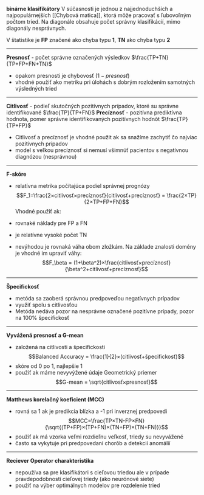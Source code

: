 **binárne klasifikátory**
V súčasnosti je jednou z najjednoduchších a najpopulárnejších [[Chybová matica]], ktorá môže pracovať s ľubovoľným počtom tried.
Na diagonále obsahuje počet správny klasifikácií, mimo diagonály nesprávnych.

V štatistike je **FP** značené ako chyba typu **1**, **TN** ako chyba typu **2**

***
**Presnosť** - počet správne označených výsledkov $\frac{TP+TN}{TP+FP+FN+TN}$
- opakom presnosti je chybovosť ($1-presnosť$)
- vhodné použiť ako metriku pri úlohách s dobrým rozložením samotných výsledných tried
***
**Citlivosť** - podieľ skutočných pozitívnych prípadov, ktoré su správne identifikované $\frac{TP}{TP+FN}$
**Precíznosť** - pozitívna prediktívna hodnota, pomer správne identifikovaných pozitívnych hodnôt $\frac{TP}{TP+FP}$
- Citlivosť a precíznosť je vhodné použit ak sa snažíme zachytiť čo najviac pozitívnych prípadov
- model s veľkou precíznosť si nemusí všimnúť pacientov s negatívnou diagnózou (nesprávnou)
***
**F-skóre**
- relatívna metrika počítajúca podiel správnej prognózy
$$F_1=\frac{2×citlivosť×precíznosť}{citlivosť+precíznosť} = \frac{2×TP}{2×TP+FP+FN}$$
Vhodné použiť ak:
- rovnaké náklady pre FP a FN
- je relatívne vysoké počet TN

- nevýhodou je rovnaká váha obom zložkám. Na základe znalosti domény je vhodné im upraviť váhy:
$$F_\beta = (1+\beta^2)×\frac{citlivosť×precíznosť}{\beta^2+citlivosť+precíznosť}$$
***
**Špecifickosť**
- metóda sa zaoberá správnou predpoveďou negatívnych prípadov
- využiť spolu s citlivosťou
- Metóda nedáva pozor na nesprávne označené pozitívne prípady, pozor na 100% špecifickosť
***
**Vyvážená presnosť a G-mean**
- založená na citlivosti a špecifickosti
$$Balanced Accuracy = \frac{1}{2}×(citlivosť+špecifickosť)$$
- skóre od 0 po 1, najlepšie 1
- použiť ak máme nevyvýžené údaje
Geometrický priemer
$$G-mean = \sqrt{citlivosť×presnosť}$$
***
**Matthews korelačný koeficient (MCC)**
- rovná sa 1 ak je predikcia blízka a -1 pri inverznej predpovedi
$$MCC=\frac{TP×TN-FP×FN}{\sqrt{(TP+FP)×(TP+FN)×(TN+FP)×(TN+FN)}}$$
- použiť ak má vzorka veľmi rozdieľnu veľkosť, triedy su nevyvážené
- často sa vykytuje pri predpovedaní chorôb a detekcií anomálií
***
**Reciever Operator charakteristika**
- nepoužíva sa pre klasifikátori s cieľovou triedou ale v prípade pravdepodobností cieľovej triedy (ako neurónové siete)
- použiť na výber optimálnych modelov pre rozdelenie tried

